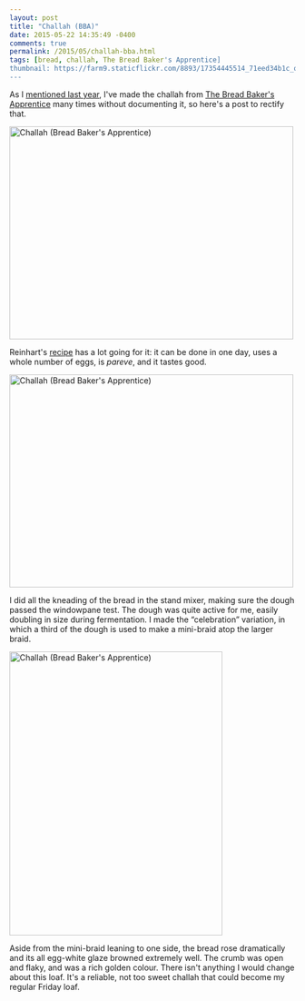 ```yaml
---
layout: post
title: "Challah (BBA)"
date: 2015-05-22 14:35:49 -0400
comments: true
permalink: /2015/05/challah-bba.html
tags: [bread, challah, The Bread Baker's Apprentice]
thumbnail: https://farm9.staticflickr.com/8893/17354445514_71eed34b1c_q.jpg
---
```


As I [mentioned last year](/2014/04/peter-reinharts-challah.html), I've
made the challah from [The Bread Baker's
Apprentice](/tag/the-bread-baker%27s-apprentice/) many times without
documenting it, so here's a post to rectify that.

<a href="https://www.flickr.com/photos/gnuf/17789155748" title="Challah
(Bread Baker&#x27;s Apprentice) by Eric Fung, on Flickr"><img
src="https://c1.staticflickr.com/9/8862/17789155748_6de1e169ef.jpg"
width="500" height="375" alt="Challah (Bread Baker&#x27;s
Apprentice)"></a>

Reinhart's [recipe](http://www.ochef.com/r56.htm) has a lot going for
it: it can be done in one day, uses a whole number of eggs, is
_pareve_, and it tastes good.

<a href="https://www.flickr.com/photos/gnuf/17354445514" title="Challah
(Bread Baker&#x27;s Apprentice) by Eric Fung, on Flickr"><img
src="https://c1.staticflickr.com/9/8893/17354445514_71eed34b1c.jpg"
width="500" height="375" alt="Challah (Bread Baker&#x27;s
Apprentice)"></a>

I did all the kneading of the bread in the stand mixer, making sure the
dough passed the windowpane test. The dough was quite active for me,
easily doubling in size during fermentation. I made the “celebration”
variation, in which a third of the dough is used to make a mini-braid
atop the larger braid.

<a href="https://www.flickr.com/photos/gnuf/17354472974" title="Challah
(Bread Baker&#x27;s Apprentice) by Eric Fung, on Flickr"><img
src="https://c2.staticflickr.com/6/5337/17354472974_5a21001c58.jpg"
width="375" height="500" alt="Challah (Bread Baker&#x27;s
Apprentice)"></a>

Aside from the mini-braid leaning to one side, the bread rose
dramatically and its all egg-white glaze browned extremely well.
The crumb was open and flaky, and was a rich golden colour.  There
isn't anything I would change about this loaf. It's a reliable, not
too sweet challah that could become my regular Friday loaf.
